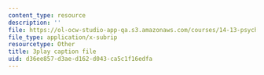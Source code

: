 ```yaml
---
content_type: resource
description: ''
file: https://ol-ocw-studio-app-qa.s3.amazonaws.com/courses/14-13-psychology-and-economics-spring-2020/d36ee857d3aed162d043ca5c1f16edfa_j9Zeole0bYg.srt
file_type: application/x-subrip
resourcetype: Other
title: 3play caption file
uid: d36ee857-d3ae-d162-d043-ca5c1f16edfa
---
```


